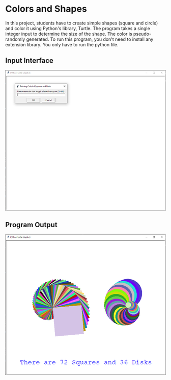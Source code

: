 # Colors and Shapes

In this project, students have to create simple shapes (square and circle) and color it using Python's library, Turtle. The program takes a single integer input to determine the size of the shape. The color is pseudo-randomly generated. To run this program, you don't need to install any extension library. You only have to run the python file.

## Input Interface
![](./Screenshots/input.png)

## Program Output
![](./Screenshots/output.png)